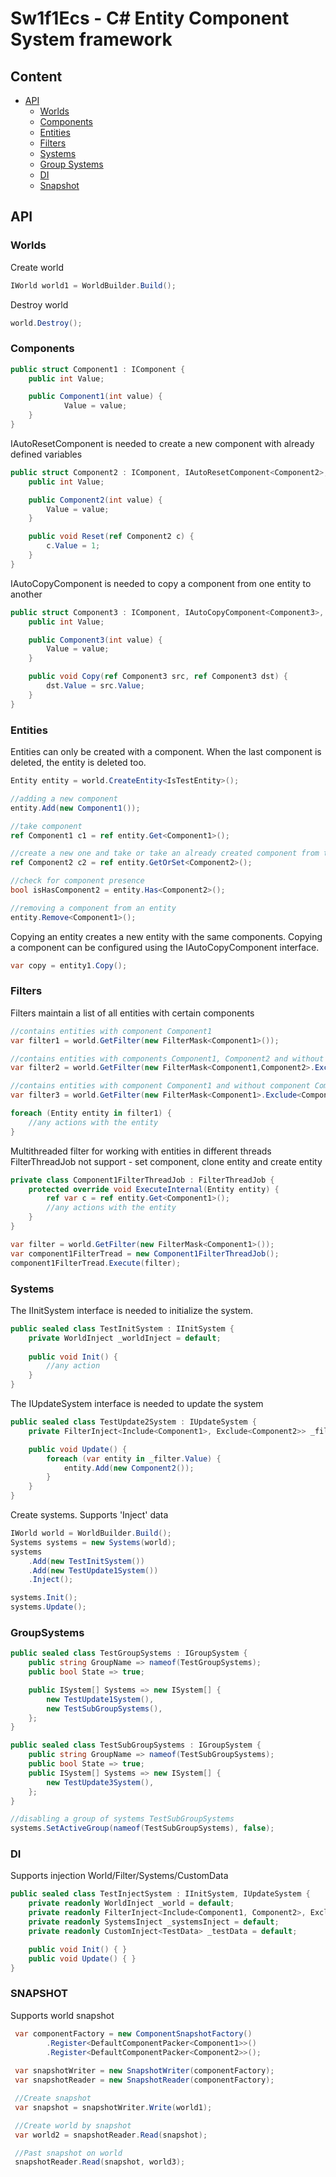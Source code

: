 # Sw1f1Ecs - C# Entity Component System framework
## Content
- [API](#api)
    - [Worlds](#worlds)
    - [Components](#components)
    - [Entities](#entities)
    - [Filters](#filters)
    - [Systems](#systems)
    - [Group Systems](#groupsystems)
    - [DI](#di)
    - [Snapshot](#snapshot)

## API
### Worlds
Create world
```c#
IWorld world1 = WorldBuilder.Build();
```
Destroy world
```c#
world.Destroy();
```

### Components
```c#
public struct Component1 : IComponent {
    public int Value;

    public Component1(int value) {
            Value = value;
    }
}
```
IAutoResetComponent is needed to create a new component with already defined variables
```c#
public struct Component2 : IComponent, IAutoResetComponent<Component2>, {
    public int Value;

    public Component2(int value) {
        Value = value;
    }

    public void Reset(ref Component2 c) {
        c.Value = 1;
    }
}
```
IAutoCopyComponent is needed to copy a component from one entity to another
```c#
public struct Component3 : IComponent, IAutoCopyComponent<Component3>, {
    public int Value;

    public Component3(int value) {
        Value = value;
    }

    public void Copy(ref Component3 src, ref Component3 dst) {
        dst.Value = src.Value;
    }
}
```

### Entities
Entities can only be created with a component. When the last component is deleted, the entity is deleted too.
```c#
Entity entity = world.CreateEntity<IsTestEntity>();
```

```c#
//adding a new component
entity.Add(new Component1());

//take component
ref Component1 c1 = ref entity.Get<Component1>();

//create a new one and take or take an already created component from the entity (may use IAutoResetComponent)
ref Component2 c2 = ref entity.GetOrSet<Component2>();

//check for component presence
bool isHasComponent2 = entity.Has<Component2>();

//removing a component from an entity
entity.Remove<Component1>();
```

Copying an entity creates a new entity with the same components. Copying a component can be configured using the IAutoCopyComponent interface.
```c#
var copy = entity1.Copy();
```

### Filters
Filters maintain a list of all entities with certain components
```c#
//contains entities with component Component1
var filter1 = world.GetFilter(new FilterMask<Component1>());

//contains entities with components Component1, Component2 and without component Component3
var filter2 = world.GetFilter(new FilterMask<Component1,Component2>.Exclude<Component3>());

//contains entities with component Component1 and without component Component3
var filter3 = world.GetFilter(new FilterMask<Component1>.Exclude<Component3>());

foreach (Entity entity in filter1) {
    //any actions with the entity
}
```

Multithreaded filter for working with entities in different threads
FilterThreadJob not support - set component, clone entity and create entity
```c#
private class Component1FilterThreadJob : FilterThreadJob {
    protected override void ExecuteInternal(Entity entity) {
        ref var c = ref entity.Get<Component1>();
        //any actions with the entity
    }
}
```
```c#
var filter = world.GetFilter(new FilterMask<Component1>());
var сomponent1FilterTread = new Component1FilterThreadJob();
сomponent1FilterTread.Execute(filter);
```

### Systems
The IInitSystem interface is needed to initialize the system.
```c#
public sealed class TestInitSystem : IInitSystem {
    private WorldInject _worldInject = default;
        
    public void Init() {
        //any action
    }
}
```
The IUpdateSystem interface is needed to update the system
```c#
public sealed class TestUpdate2System : IUpdateSystem {
    private FilterInject<Include<Component1>, Exclude<Component2>> _filter = default;

    public void Update() {
        foreach (var entity in _filter.Value) {
            entity.Add(new Component2());   
        }
    }
}
```
Create systems. Supports 'Inject' data
```c#
IWorld world = WorldBuilder.Build();
Systems systems = new Systems(world);
systems
    .Add(new TestInitSystem())
    .Add(new TestUpdate1System())
    .Inject();

systems.Init();
systems.Update();
```

### GroupSystems
```c#
public sealed class TestGroupSystems : IGroupSystem {
    public string GroupName => nameof(TestGroupSystems);
    public bool State => true;

    public ISystem[] Systems => new ISystem[] {
        new TestUpdate1System(),
        new TestSubGroupSystems(),
    };
}

public sealed class TestSubGroupSystems : IGroupSystem {
    public string GroupName => nameof(TestSubGroupSystems);
    public bool State => true;
    public ISystem[] Systems => new ISystem[] {
        new TestUpdate3System(),
    };
}

//disabling a group of systems TestSubGroupSystems
systems.SetActiveGroup(nameof(TestSubGroupSystems), false);
```

### DI
Supports injection World/Filter/Systems/CustomData
```c#
public sealed class TestInjectSystem : IInitSystem, IUpdateSystem {
    private readonly WorldInject _world = default;
    private readonly FilterInject<Include<Component1, Component2>, Exclude<Component3>> _filterInject = default;
    private readonly SystemsInject _systemsInject = default;
    private readonly CustomInject<TestData> _testData = default;

    public void Init() { }
    public void Update() { }
}
```

### SNAPSHOT
Supports world snapshot
```c#
 var componentFactory = new ComponentSnapshotFactory()
        .Register<DefaultComponentPacker<Component1>>()
        .Register<DefaultComponentPacker<Component2>>();
            
 var snapshotWriter = new SnapshotWriter(componentFactory);
 var snapshotReader = new SnapshotReader(componentFactory);

 //Create snapshot
 var snapshot = snapshotWriter.Write(world1);

 //Create world by snapshot
 var world2 = snapshotReader.Read(snapshot);

 //Past snapshot on world
 snapshotReader.Read(snapshot, world3);
```
